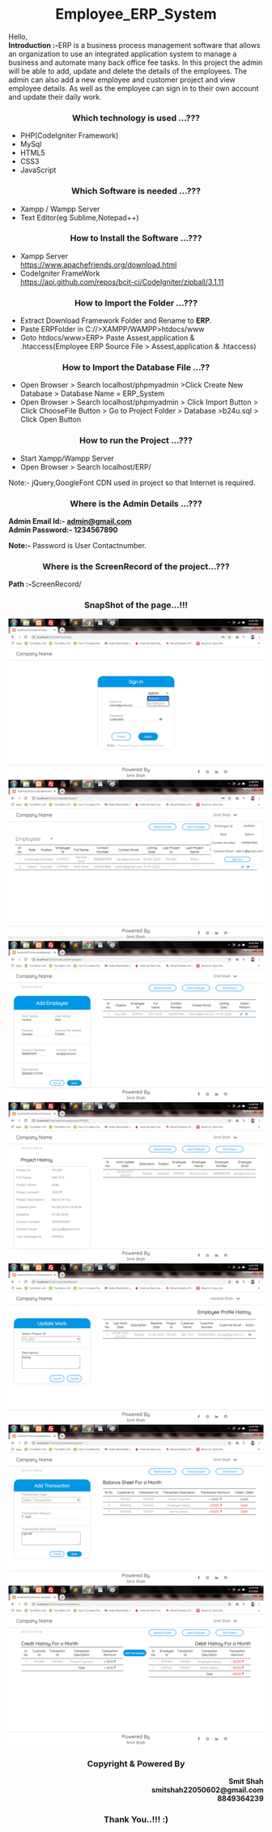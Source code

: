 <h1 align="center"> <b>Employee_ERP_System</b> </h1>  

Hello,</br><b>Introduction :-</b>ERP is a business process management software that allows an organization to use an integrated application system to manage a business and automate many back office fee tasks. In this project the admin will be able to add, update and delete the details of the employees. The admin can also add a new employee and customer project and view employee details. As well as the employee can sign in to their own account and update their daily work.

<h3 align="center"> <b>Which technology is used …???</b> </h3>  

-	PHP(CodeIgniter Framework)
-	MySql
-	HTML5
-	CSS3
-	JavaScript

<h3 align="center"> <b>Which Software is needed …???</b> </h3>    

-	Xampp / Wampp Server
-	Text Editor(eg Sublime,Notepad++)

<h3 align="center"> <b>How to Install the Software …???</b> </h3>  

-	Xampp Server  
https://www.apachefriends.org/download.html
- CodeIgniter FrameWork  
https://api.github.com/repos/bcit-ci/CodeIgniter/zipball/3.1.11
	

<h3 align="center"> <b>How to Import the Folder …???</b> </h3>  

- Extract Download Framework Folder and Rename to <b>ERP</b>.  
- Paste ERPFolder in C://>XAMPP/WAMPP>htdocs/www   
- Goto htdocs/www>ERP> Paste Assest,application & .htaccess(Employee ERP Source File > Assest,application & .htaccess)

<h3 align="center"> <b>How to Import the Database File ...??</b> </h3>  

- Open Browser > Search localhost/phpmyadmin >Click Create New Database > Database Name = ERP_System  
- Open Browser > Search localhost/phpmyadmin > Click Import Button > Click ChooseFile Button > Go to Project Folder > Database >b24u.sql > Click Open Button

<h3 align="center"> <b>How to run the Project …???</b> </h3>  

- Start Xampp/Wampp Server
- Open Browser > Search localhost/ERP/

Note:- jQuery,GoogleFont CDN used in project so that Internet is required.

<h3 align="center"> <b>Where is the Admin Details ...???</b> </h3>

<b>Admin Email Id:- admin@gmail.com</b>  
<b>Admin Password:- 1234567890</b>  

<b>Note:-</b> Password is User Contactnumber.

<h3 align="center"> <b>Where is the ScreenRecord of the project...???</b> </h3>  
<b>Path :-</b>ScreenRecord/

<h3 align="center"> <b>SnapShot of the page…!!!</b> </h3>  

![picture alt](/SnapShot/Index.png "Home Page")  
![picture alt](/SnapShot/AdminDashboard.png "Admin Dashboard")  
![picture alt](/SnapShot/AddEmployee.png "Add Employee")
![picture alt](/SnapShot/ViewProjectHistroy.png "View Project Histroy")
![picture alt](/SnapShot/EmployeeDashboard.png "Employee Dashboard")
![picture alt](/SnapShot/AddTransaction.png "Add Transaction")
![picture alt](/SnapShot/ViewBalanceSheet.png "View Transaction")

<h3 align="center"> <b>Copyright & Powered By</b> </h3>
<p align="right"><b>Smit Shah</br>smitshah22050602@gmail.com</br>8849364239</br></b></p>

<h3 align="center"> <b>Thank You..!!! :)</b> </h3>
